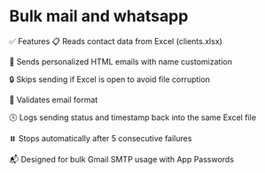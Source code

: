 # Bulk mail and whatsapp
✅ Features
📋 Reads contact data from Excel (clients.xlsx)

🎯 Sends personalized HTML emails with name customization

🔒 Skips sending if Excel is open to avoid file corruption

🧠 Validates email format

🕓 Logs sending status and timestamp back into the same Excel file

⏸️ Stops automatically after 5 consecutive failures

📬 Designed for bulk Gmail SMTP usage with App Passwords
